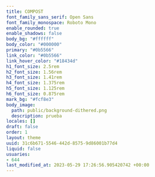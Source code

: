 ```yaml
---
title: COMPOST
font_family_sans_serif: Open Sans
font_family_monospace: Roboto Mono
enable_rounded: true
enable_shadows: false
body_bg: "#ffffff"
body_color: "#000000"
primary: "#0b5566"
link_color: "#0b5566"
link_hover_color: "#18434d"
h1_font_size: 2.5rem
h2_font_size: 1.56rem
h3_font_size: 1.41rem
h4_font_size: 1.375rem
h5_font_size: 1.125rem
h6_font_size: 0.875rem
mark_bg: "#fcf8e3"
body_image:
  path: public/background-dithered.png
  description: prueba
locales: []
draft: false
order: 1
layout: theme
uuid: 31c6b671-5546-442d-8575-9d86001b77d4
liquid: false
usuaries:
- 644
last_modified_at: 2023-05-29 17:26:56.905420742 +00:00
---
```



